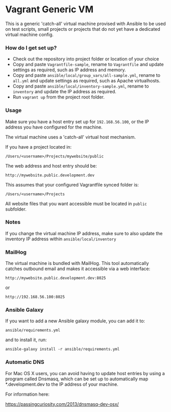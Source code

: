 # Vagrant Generic VM #

This is a generic 'catch-all' virtual machine provised with Ansible to be used on test scripts, small projects or projects that do not yet have a dedicated virtual machine config. 

### How do I get set up? ###

* Check out the repository into project folder or location of your choice
* Copy and paste `Vagrantfile-sample`, rename to `Vagrantfile` and update settings as required, such as IP address and memory. 
* Copy and paste `ansible/local/group_vars/all-sample.yml`, rename to `all.yml` and update settings as required, such as Apache virtualhosts.
* Copy and paste `ansible/local/inventory-sample.yml`, rename to `inventory` and update the IP address as required.
* Run `vagrant up` from the project root folder.

### Usage ###

Make sure you have a host entry set up for `192.168.56.100`, or the IP address you have configured for the machine. 

The virtual machine uses a 'catch-all' virtual host mechanism. 

If you have a project located in:

`/Users/<username>/Projects/mywebsite/public`

The web address and host entry should be:

`http://mywebsite.public.development.dev`

This assumes that your configured Vagrantfile synced folder is:

`/Users/<username>/Projects`

All website files that you want accessible must be located in `public` subfolder. 

### Notes ###

If you change the virtual machine IP address, make sure to also update the inventory IP address within `ansible/local/inventory`

### MailHog ###

The virtual machine is bundled with MailHog. This tool automatically catches outbound email and makes it accessible via a web interface:

`http://mywebsite.public.development.dev:8025`

or 

`http://192.168.56.100:8025`

### Ansible Galaxy ###

If you want to add a new Ansible galaxy module, you can add it to:

`ansible/requirements.yml` 

and to install it, run: 

`ansible-galaxy install -r ansible/requirements.yml`

### Automatic DNS ###

For Mac OS X users, you can avoid having to update host entries by using a program called Dnsmasq, which can be set up to automatically map *.development.dev to the IP address of your machine.

For information here:

https://passingcuriosity.com/2013/dnsmasq-dev-osx/